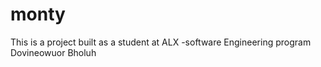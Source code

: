 # monty
This is a project built as a student at ALX -software Engineering program 
Dovineowuor
Bholuh